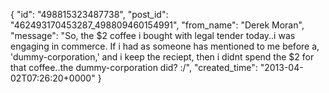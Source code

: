  {
   "id": "498815323487738",
   "post_id": "462493170453287_498809460154991",
   "from_name": "Derek Moran",
   "message": "So, the $2 coffee i bought with legal tender today..i was engaging in commerce. If i had as someone has mentioned to me before a, 'dummy-corporation,' and i keep the reciept, then i didnt spend the $2 for that coffee..the dummy-corporation did?  :/",
   "created_time": "2013-04-02T07:26:20+0000"
 }
